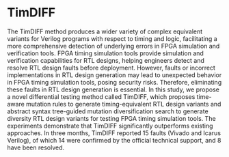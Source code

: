 # TimDIFF
The TimDIFF method produces a wider variety of complex equivalent variants for Verilog programs with respect to timing and logic, facilitating a more comprehensive detection of underlying errors in FPGA simulation and verification tools.
FPGA timing simulation tools provide simulation and verification capabilities for RTL designs, helping engineers detect and resolve RTL design faults before deployment.
However, faults or incorrect implementations in RTL design generation may lead to unexpected behavior in FPGA timing simulation tools, posing security risks. 
Therefore, eliminating these faults in RTL design generation is essential.
In this study, we propose a novel differential testing method called TimDIFF, which proposes time-aware mutation rules to generate timing-equivalent RTL design variants and abstract syntax tree-guided mutation diversification search to generate diversity RTL design variants for testing FPGA timing simulation tools.
The experiments demonstrate that TimDIFF significantly outperforms existing approaches. 
In three months, TimDIFF reported 15 faults (Vivado and Icarus Verilog), of which 14 were confirmed by the official technical support, and 8 have been resolved.
